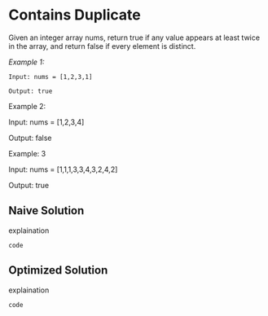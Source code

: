 # Contains Duplicate

Given an integer array nums, return true if any value appears at least twice in the array, and return false if every element is distinct.

*Example 1:*

```
Input: nums = [1,2,3,1]

Output: true
```

Example 2:

Input: nums = [1,2,3,4]

Output: false

Example: 3

Input: nums = [1,1,1,3,3,4,3,2,4,2]

Output: true

## Naive Solution

explaination

`code`

## Optimized Solution

explaination

`code`
